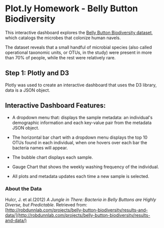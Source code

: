 
# Plot.ly Homework - Belly Button Biodiversity

This interactive dashboard explores the [Belly Button Biodiversity dataset](http://robdunnlab.com/projects/belly-button-biodiversity/), which catalogs the microbes that colonize human navels.

The dataset reveals that a small handful of microbial species (also called operational taxonomic units, or OTUs, in the study) were present in more than 70% of people, while the rest were relatively rare.

## Step 1: Plotly and D3

Plotly was used to create an interactive dashboard that uses the D3 library, data is a JSON object.

## Interactive Dashboard Features:

* A dropdown menu that: displays the sample metadata: an individual's demographic information and each key-value pair from the metadata JSON object.
<dropdownchart image>

* The horizontal bar chart with a dropdown menu displays the top 10 OTUs found in each individual, when one hovers over each bar the bacteria names will appear.
<bubble chart image>

* The bubble chart displays each sample.

<bubble chart image>

* Gauge Chart that shows the weekly washing frequency of the individual.

<Gauge chart image>

* All plots and metadata updates each time a new sample is selected.

### About the Data

Hulcr, J. et al.(2012) _A Jungle in There: Bacteria in Belly Buttons are Highly Diverse, but Predictable_. Retrieved from: [http://robdunnlab.com/projects/belly-button-biodiversity/results-and-data/](http://robdunnlab.com/projects/belly-button-biodiversity/results-and-data/)
